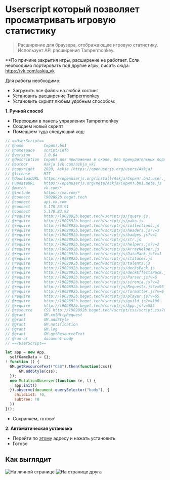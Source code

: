 # Userscript который позволяет просматривать игровую статистику
> Расширение для браузера, отображающее игровую статистику. Использует API расширения Tampermonkey.


**По причине закрытия игры, расширение не работает. Если необходимо портировать под другие игры, писать сюда: https://vk.com/askja_vk


Для работы необходимо:
- Загрузить все файлы на любой хостинг
- Установить расширение [Tampermonkey](https://www.tampermonkey.net/)
- Установить скрипт любым удобным способом:

**1. Ручной способ**
- Переходим в панель управления Tampermonkey
- Создаем новый скрипт
- Помещаем туда следующий код:
```javascript
// ==UserScript==
// @name         Скрипт.bn1
// @namespace    script/info
// @version      1.0.04
// @description  Скрипт для приложения в окопе, без принудительных подписок на группу [RC-1]
// @author       Askja [vk.com/askja_vk]
// @copyright    2020, Askja (https://openuserjs.org/users/Askja)
// @license      MIT
// @downloadURL  https://openuserjs.org/install/Askja/Скрипт.bn1.user.js
// @updateURL    https://openuserjs.org/meta/Askja/Скрипт.bn1.meta.js
// @match        vk.com/*
// @include      https://vk.com/*
// @connect      l902892b.beget.tech
// @connect      api.vk.com
// @connect      5.178.83.91
// @connect      5.178.83.92
// @require      http://l902892b.beget.tech/script/js/jquery.js
// @require      http://l902892b.beget.tech/script/js/pako.js
// @require      http://l902892b.beget.tech/script/js/collections.js
// @require      http://l902892b.beget.tech/script/js/headers.js?v=3
// @require      http://l902892b.beget.tech/script/js/badges.js?v=1
// @require      http://l902892b.beget.tech/script/js/str.js
// @require      http://l902892b.beget.tech/script/js/helpers.js?v=2
// @require      http://l902892b.beget.tech/script/js/ArrayHelper.js
// @require      http://l902892b.beget.tech/script/js/DataPack.js?v=1
// @require      http://l902892b.beget.tech/script/js/statuses.js
// @require      http://l902892b.beget.tech/script/js/talents.js
// @require      http://l902892b.beget.tech/script/js/decksPack.js
// @require      http://l902892b.beget.tech/script/js/deckEffectsPack.js
// @require      http://l902892b.beget.tech/script/js/Parser.js?v=6
// @require      http://l902892b.beget.tech/script/js/sirenia.js?v=2
// @require      http://l902892b.beget.tech/script/js/Requests.js?v=95
// @require      http://l902892b.beget.tech/script/js/formatter.js?v=6
// @require      http://l902892b.beget.tech/script/js/player.js?v=65
// @require      http://l902892b.beget.tech/script/js/guild.js?v=100
// @require      http://l902892b.beget.tech/script/js/App.js?v=585
// @resource     CSS http://l902892b.beget.tech/script/css/script.css?v=150
// @grant        GM.xmlHttpRequest
// @grant        GM.addStyle
// @grant        GM.notification
// @grant        GM.log
// @grant        GM.getResourceText
// @run-at       document-body
// ==/UserScript==

let app = new App,
  selfGameData = {};
! function () {
  GM.getResourceText("CSS").then(function(css){
      GM.addStyle(css);
  });
  new MutationObserver(function (e, t) {
    app.init()
  }).observe(document.querySelector("body"), {
    childList: !0,
    subtree: !0
  })
}();
```

- Сохраняем, готово!

**2. Автоматическая установка**
- Перейти по [этому](https://openuserjs.org/scripts/Askja/%D0%A1%D0%BA%D1%80%D0%B8%D0%BF%D1%82.bn1) адресу и нажать установить
- Готово

## Как выглядит
![На личной странице](https://sun9-54.userapi.com/impg/UWbcDKZIRXWp9g-NtBeiQujEpbpcrxxXhXfr-Q/nV751J8iuPs.jpg?size=795x616&quality=96&sign=00b0eb187fc3fe2a441c64c8af3e74f5&type=album)
![На странице друга](https://sun9-41.userapi.com/impg/FXCqmVpOIuvNa5B5cqcD2w3hl6BLCfX4SEGhBA/Q3XOK5qV9JA.jpg?size=800x441&quality=96&sign=5d910fb67061beaf11b248d9099cf879&type=album)
